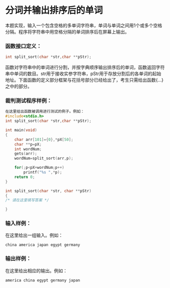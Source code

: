 # 分词并输出排序后的单词
本题实现，输入一个包含空格的多单词字符串，单词与单词之间用1个或多个空格分隔。程序将字符串中用空格分隔的单词排序后在屏幕上输出。 

### 函数接口定义：
```c++
int split_sort(char *str,char **pStr);
```

函数对字符串中的单词进行分割，并按字典顺序输出排序后的单词，函数返回字符串中单词的数目。str用于接收实参字符串，pStr用于存放分割后的各单词的起始地址。下面函数的定义部分框架与花括号部分已经给出了，考生只需给出函数{...}之中的部分。

### 裁判测试程序样例：
```c++
在这里给出函数被调用进行测试的例子。例如：
#include<stdio.h>
int split_sort(char *str,char **pStr);

int main(void)
{
	char arr[101]={0},*pX[50];
	char **p=pX;
	int wordNum;
	gets(arr);
	wordNum=split_sort(arr,p);

	for(;p<pX+wordNum;p++)
		printf("%s ",*p); 
	return 0;
}

int split_sort(char *str, char **pStr)
{
/* 请在这里填写答案 */

}
```
### 输入样例：

在这里给出一组输入。例如：

```in
china america japan egypt germany
```

### 输出样例：

在这里给出相应的输出。例如：

```out
america china egypt germany japan 
```

